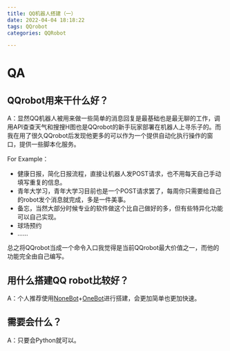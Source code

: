 ```yaml
---
title: QQ机器人搭建（一）
date: 2022-04-04 18:18:22
tags: QQrobot
categories: QQRobot

---
```


# QA

## QQrobot用来干什么好？

A：显然QQ机器人被用来做一些简单的消息回复是最基础也是最无聊的工作，调用API查查天气和搜搜H图也是QQrobot的新手玩家部署在机器人上寻乐子的。而我在用了很久QQrobot后发现他更多的可以作为一个提供自动化执行操作的窗口，提供一些脚本化服务。

For Example：

- 健康日报，简化日报流程，直接让机器人发POST请求，也不用每天自己手动填写重复的信息。
- 青年大学习，青年大学习目前也是一个POST请求罢了，每周你只需要给自己的robot发个消息就完成，多是一件美事。
- 备忘，当然大部分时候专业的软件做这个比自己做好的多，但有些特异化功能可以自己实现。
- 球场预约
- ……

总之将QQrobot当成一个命令入口我觉得是当前QQrobot最大价值之一，而他的功能完全由自己编写。

## 用什么搭建QQ robot比较好？

A：个人推荐使用[NoneBot](https://v2.nonebot.dev/)+[OneBot](https://onebot.dev/)进行搭建，会更加简单也更加快速。

## 需要会什么？

A：只要会Python就可以。

